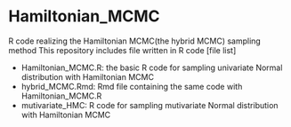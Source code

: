 # Hamiltonian_MCMC
R code realizing the Hamiltonian MCMC(the hybrid MCMC) sampling method 
This repository includes file written in R code
[file list]
- Hamiltonian_MCMC.R: the basic R code for sampling univariate Normal distribution with Hamiltonian MCMC
- hybrid_MCMC.Rmd: Rmd file containing the same code with Hamiltonian_MCMC.R
- mutivariate_HMC: R code for sampling mutivariate Normal distribution with Hamiltonian MCMC
